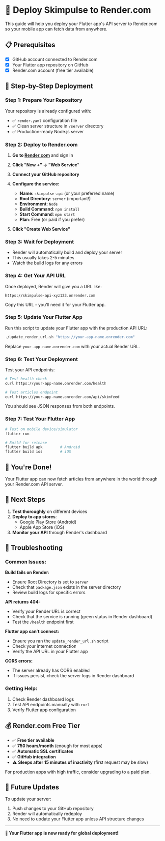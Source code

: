 # 🚀 Deploy Skimpulse to Render.com

This guide will help you deploy your Flutter app's API server to Render.com so your mobile app can fetch data from anywhere.

## 📋 Prerequisites

- [x] GitHub account connected to Render.com
- [x] Your Flutter app repository on GitHub
- [x] Render.com account (free tier available)

## 🎯 Step-by-Step Deployment

### Step 1: Prepare Your Repository

Your repository is already configured with:
- ✅ `render.yaml` configuration file
- ✅ Clean server structure in `/server` directory
- ✅ Production-ready Node.js server

### Step 2: Deploy to Render.com

1. **Go to [Render.com](https://render.com)** and sign in
2. **Click "New +" → "Web Service"**
3. **Connect your GitHub repository**
4. **Configure the service:**
   - **Name**: `skimpulse-api` (or your preferred name)
   - **Root Directory**: `server` (important!)
   - **Environment**: `Node`
   - **Build Command**: `npm install`
   - **Start Command**: `npm start`
   - **Plan**: Free (or paid if you prefer)

5. **Click "Create Web Service"**

### Step 3: Wait for Deployment

- Render will automatically build and deploy your server
- This usually takes 2-5 minutes
- Watch the build logs for any errors

### Step 4: Get Your API URL

Once deployed, Render will give you a URL like:
```
https://skimpulse-api-xyz123.onrender.com
```

Copy this URL - you'll need it for your Flutter app.

### Step 5: Update Your Flutter App

Run this script to update your Flutter app with the production API URL:

```bash
./update_render_url.sh "https://your-app-name.onrender.com"
```

Replace `your-app-name.onrender.com` with your actual Render URL.

### Step 6: Test Your Deployment

Test your API endpoints:

```bash
# Test health check
curl https://your-app-name.onrender.com/health

# Test articles endpoint
curl https://your-app-name.onrender.com/api/skimfeed
```

You should see JSON responses from both endpoints.

### Step 7: Test Your Flutter App

```bash
# Test on mobile device/simulator
flutter run

# Build for release
flutter build apk        # Android
flutter build ios        # iOS
```

## 🎉 You're Done!

Your Flutter app can now fetch articles from anywhere in the world through your Render.com API server.

## 📱 Next Steps

1. **Test thoroughly** on different devices
2. **Deploy to app stores**:
   - Google Play Store (Android)
   - Apple App Store (iOS)
3. **Monitor your API** through Render's dashboard

## 🔧 Troubleshooting

### Common Issues:

**Build fails on Render:**
- Ensure Root Directory is set to `server`
- Check that `package.json` exists in the server directory
- Review build logs for specific errors

**API returns 404:**
- Verify your Render URL is correct
- Check that the service is running (green status in Render dashboard)
- Test the `/health` endpoint first

**Flutter app can't connect:**
- Ensure you ran the `update_render_url.sh` script
- Check your internet connection
- Verify the API URL in your Flutter app

**CORS errors:**
- The server already has CORS enabled
- If issues persist, check the server logs in Render dashboard

### Getting Help:

1. Check Render dashboard logs
2. Test API endpoints manually with `curl`
3. Verify Flutter app configuration

## 💰 Render.com Free Tier

- ✅ **Free tier available**
- ✅ **750 hours/month** (enough for most apps)
- ✅ **Automatic SSL certificates**
- ✅ **GitHub integration**
- ⚠️ **Sleeps after 15 minutes of inactivity** (first request may be slow)

For production apps with high traffic, consider upgrading to a paid plan.

## 🔄 Future Updates

To update your server:
1. Push changes to your GitHub repository
2. Render will automatically redeploy
3. No need to update your Flutter app unless API structure changes

---

**🎯 Your Flutter app is now ready for global deployment!**
